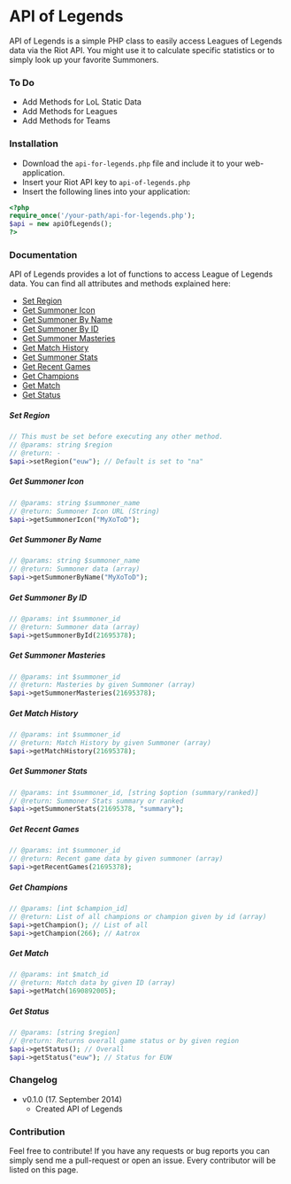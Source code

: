 # API of Legends

API of Legends is a simple PHP class to easily access Leagues of Legends data via the Riot API. You might use it to calculate specific statistics or to simply look up your favorite Summoners.

### To Do

- Add Methods for LoL Static Data
- Add Methods for Leagues
- Add Methods for Teams

### Installation

- Download the `api-for-legends.php` file and include it to your web-application.
- Insert your Riot API key to `api-of-legends.php`
- Insert the following lines into your application:

```php
<?php
require_once('/your-path/api-for-legends.php');
$api = new apiOfLegends();
?>
```

### Documentation

API of Legends provides a lot of functions to access League of Legends data. You can find all attributes and methods explained here:

- [Set Region](#set-region)
- [Get Summoner Icon](#get-summoner-icon)
- [Get Summoner By Name](#get-summoner-by-name)
- [Get Summoner By ID](#get-summoner-by-id)
- [Get Summoner Masteries](#get-summoner-masteries)
- [Get Match History](#get-match-history)
- [Get Summoner Stats](#get-summoner-stats)
- [Get Recent Games](#get-recent-games)
- [Get Champions](#get-champions)
- [Get Match](#get-match)
- [Get Status](#get-status)

##### Set Region
```php
// This must be set before executing any other method.
// @params: string $region
// @return: -
$api->setRegion("euw"); // Default is set to "na"
```

##### Get Summoner Icon
```php
// @params: string $summoner_name
// @return: Summoner Icon URL (String)
$api->getSummonerIcon("MyXoToD");
```

##### Get Summoner By Name
```php
// @params: string $summoner_name
// @return: Summoner data (array)
$api->getSummonerByName("MyXoToD");
```

##### Get Summoner By ID
```php
// @params: int $summoner_id
// @return: Summoner data (array)
$api->getSummonerById(21695378);
```

##### Get Summoner Masteries
```php
// @params: int $summoner_id
// @return: Masteries by given Summoner (array)
$api->getSummonerMasteries(21695378);
```

##### Get Match History
```php
// @params: int $summoner_id
// @return: Match History by given Summoner (array)
$api->getMatchHistory(21695378);
```

##### Get Summoner Stats
```php
// @params: int $summoner_id, [string $option (summary/ranked)]
// @return: Summoner Stats summary or ranked
$api->getSummonerStats(21695378, "summary");
```

##### Get Recent Games
```php
// @params: int $summoner_id
// @return: Recent game data by given summoner (array)
$api->getRecentGames(21695378);
```

##### Get Champions
```php
// @params: [int $champion_id]
// @return: List of all champions or champion given by id (array)
$api->getChampion(); // List of all
$api->getChampion(266); // Aatrox
```

##### Get Match
```php
// @params: int $match_id
// @return: Match data by given ID (array)
$api->getMatch(1690892005);
```

##### Get Status
```php
// @params: [string $region]
// @return: Returns overall game status or by given region
$api->getStatus(); // Overall
$api->getStatus("euw"); // Status for EUW
```

### Changelog

- v0.1.0 (17. September 2014)
  - Created API of Legends

### Contribution

Feel free to contribute! If you have any requests or bug reports you can simply send me a pull-request or open an issue. Every contributor will be listed on this page.